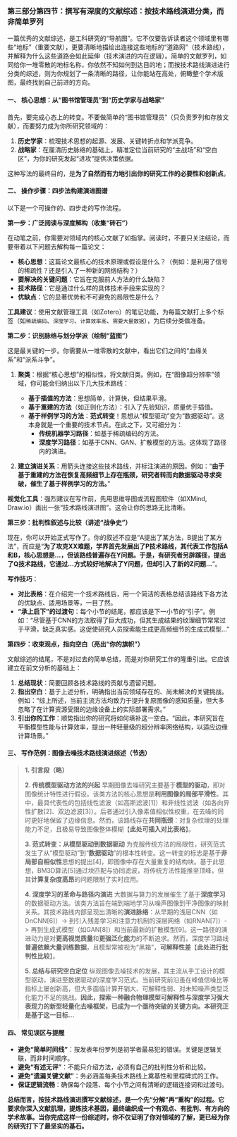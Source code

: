 ### **第三部分第四节：撰写有深度的文献综述：按技术路线演进分类，而非简单罗列**

一篇优秀的文献综述，是工科研究的“导航图”。它不仅要告诉读者这个领域里有哪些“地标”（重要文献），更要清晰地描绘出连接这些地标的“道路网”（技术路线），并解释为什么这些道路会如此延伸（技术演进的内在逻辑）。简单的文献罗列，如同给你一堆零散的地标名称，你依然不知如何到达目的地；而按技术路线演进进行分类的综述，则为你规划了一条清晰的路径，让你能站在高处，俯瞰整个学术版图，最终找到自己前进的方向。

#### **一、 核心思想：从“图书馆管理员”到“历史学家与战略家”**

首先，要完成心态上的转变。不要做简单的“图书馆管理员”（只负责罗列和存放文献），而要努力成为你所研究领域的：

1. **历史学家**：梳理技术思想的起源、发展、关键转折点和学派竞争。
2. **战略家**：在厘清历史脉络的基础上，精准定位当前研究的“主战场”和“空白区”，为你的研究发起“进攻”提供决策依据。

这种写法的最终目的，是**为了自然而有力地引出你的研究工作的必要性和创新点**。

#### **二、 操作步骤：四步法构建演进图谱**

以下是一个可操作的、四步走的写作流程。

**第一步：广泛阅读与深度解构（收集“砖石”）**

在动笔之前，你需要对领域内的核心文献了如指掌。阅读时，不要只关注结论，而要带着以下问题去解构每一篇论文：

* **核心思想**：这篇论文最核心的技术原理或假设是什么？（例如：是利用了信号的稀疏性？还是引入了一种新的网络结构？）
* **要解决的关键问题**：它旨在克服前人方法的什么缺陷？
* **技术路径**：它是通过什么样的具体技术手段来实现的？
* **优缺点**：它的显著优势和不可避免的局限性是什么？

**工具建议**：使用文献管理工具（如Zotero）的笔记功能，为每篇文献打上多个标签（如`稀疏编码`、`深度学习`、`计算效率高`、`需要大量数据`），为后续分类做准备。

**第二步：识别脉络与划分学派（绘制“蓝图”）**

这是最关键的一步。你需要从一堆零散的文献中，看出它们之间的“血缘关系”和“派系斗争”。

1. **聚类**：根据“核心思想”的相似性，将文献归类。例如，在“图像超分辨率”领域，你可能会归纳出以下几大技术路线：
    * **基于插值的方法**：思想简单，计算快，但结果平滑。
    * **基于重建的方法**（如正则化方法）：引入了先验知识，质量优于插值。
    * **基于样例学习的方法**：**范式转变**！思想从“模型驱动”变为“数据驱动”。这本身就是一个重要的技术节点。在此之下，又可细分为：
        * **传统机器学习路径**：如基于稀疏编码的方法。
        * **深度学习路径**：如基于CNN、GAN、扩散模型的方法。这体现了路径内的演进。

2. **建立演进关系**：用箭头连接这些技术路线，并标注演进的原因。例如：“**由于基于重建的方法在恢复高频细节上存在瓶颈，研究者转而向数据驱动寻求突破，催生了基于样例学习的方法。**”

**视觉化工具**：强烈建议在写作前，先用思维导图或流程图软件（如XMind, Draw.io）画出一张“技术路线演进图”。这会让你的思路无比清晰。

**第三步：批判性叙述与比较（讲述“战争史”）**

现在，你可以开始正式写作了。你的叙述不应是“A提出了某方法，B提出了某方法”，而应是“**为了攻克XX难题，学界首先发展出了P技术路线，其代表工作包括A和B，核心思想是...，但该路线普遍存在Y问题。于是，有研究者另辟蹊径，提出了Q技术路线，它通过...方式较好地解决了Y问题，但却引入了新的Z问题...**”。

**写作技巧**：

* **对比表格**：在介绍完一个技术路线后，用一个简洁的表格总结该路线下各方法的优缺点、适用场景等，一目了然。
* **“承上启下”的过渡句**：每个小节的结尾，都应该是下一小节的“引子”。例如：“尽管基于CNN的方法取得了巨大成功，但其生成结果的纹理细节常常过于平滑，缺乏真实感。这促使研究人员探索能生成更高频细节的生成式模型...”

**第四步：收束观点，指向空白（亮出“你的旗帜”）**

文献综述的结尾，不是对过去的简单总结，而是对你研究工作的隆重引出。它应该建立在前文分析的基础上：

1. **总结现状**：简要回顾各技术路线的贡献与遗留问题。
2. **指出空白**：基于上述分析，明确指出当前领域存在的、尚未解决的关键挑战。例如：“综上所述，当前主流方法均致力于提升复原图像的感知质量，但大多忽略了在计算资源受限的边缘设备上的实际部署需求。”
3. **引出你的工作**：顺势指出你的研究将如何填补这一空白。“因此，本研究旨在平衡模型性能与计算效率，提出一种轻量级的超分辨率网络结构，以适应边缘计算场景。”

#### **三、 写作范例：图像去噪技术路线演进综述（节选）**

> **1. 引言段（略）**
>
> **2. 传统模型驱动方法的兴起**
> 早期图像去噪研究主要基于**模型的驱动**，即对图像统计特性进行假设。该类方法的核心思想是**利用图像的局部平滑性**。其中，最具代表性的包括线性滤波（如高斯滤波[1]）和非线性滤波（如各向异性扩散[2]、双边滤波[3]）。后者通过引入像素值相似性权重，在去噪的同时更好地保留了边缘信息。然而，该路线存在**共同瓶颈**：对复杂纹理的处理能力不足，且极易导致图像整体模糊【**此处可插入对比表格**】。
>
> **3. 范式转变：从模型驱动到数据驱动**
> 为克服传统方法的局限性，研究范式发生了从“模型驱动”到“**数据驱动**”的根本性转变。这一转变的标志是基于**非局部自相似性**思想的提出[4]，即图像中存在大量重复的结构块。基于此思想，BM3D算法[5]通过块匹配与协同滤波，将传统方法性能推至顶峰，但其**计算复杂度高昂**的问题限制了实时应用。
>
> **4. 深度学习的革命与路径内演进**
> 大数据与算力的发展催生了基于**深度学习**的数据驱动方法。该类方法旨在端到端地学习从噪声图像到干净图像的映射关系。其技术路线内部呈现出清晰的**演进脉络**：从早期的浅层CNN（如DnCNN[6]）-> 到引入残差学习和注意力机制的深层网络（如RNAN[7]）-> 再到生成式模型（如GAN[8]）和当前最新的扩散模型[9]。这一路径的演进动力是对**更高视觉质量**和**更强泛化能力**的不断追求。然而，深度学习路线**普遍依赖大量训练数据**，且模型常被视为“黑箱”，**可解释性差**【**此处进行批判性比较**】。
>
> **5. 总结与研究空白定位**
> 纵观图像去噪技术的发展，其主流从手工设计的模型驱动，演进至数据驱动的深度学习范式。当前研究前沿虽在峰值信噪比等指标上屡创新高，但大多面临计算开销大、可解释性弱、对未知噪声类型泛化能力不足的挑战。**因此，探索一种融合物理模型可解释性与深度学习强大表现力的新型轻量化去噪框架，已成为一个亟待突破的关键方向。本研究正是基于这一目标...**

#### **四、 常见误区与提醒**

* **避免“简单时间线”**：按发表年份罗列是初学者最易犯的错误。关键是逻辑关联，而非时间顺序。
* **避免“有述无评”**：不能只介绍方法，必须有自己的批判性分析和比较。
* **避免“遗漏关键文献”**：务必涵盖每条技术路线上奠基性和里程碑式的工作。
* **保证逻辑流畅**：确保每个段落、每个小节之间有清晰的逻辑连接词和过渡句。

**总结而言，按技术路线演进撰写文献综述，是一个先“分解”再“重构”的过程。它要求你深入文献肌理，提炼技术基因，最终编织成一个有观点、有批判、有方向的学术故事。当你完成这样一份综述时，你不仅证明了你对领域的了解，更已经为你的研究打下了最坚实的基石。**
